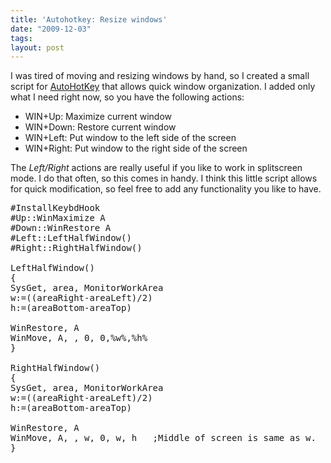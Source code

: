```yaml
---
title: 'Autohotkey: Resize windows'
date: "2009-12-03"
tags: 
layout: post
---
```

<p>I was tired of moving and resizing windows by hand, so I created a small script for <a href="http://www.autohotkey.com/">AutoHotKey</a> that allows quick window organization. I added only what I need right now, so you have the following actions:</p>

<ul>
<li>WIN+Up: Maximize current window</li>
<li>WIN+Down: Restore current window</li>
<li>WIN+Left: Put window to the left side of the screen</li>
<li>WIN+Right: Put window to the right side of the screen</li>
</ul>

<p>The <em>Left/Right</em> actions are really useful if you like to work in splitscreen mode. I do that often, so this comes in handy. I think this little script allows for quick modification, so feel free to add any functionality you like to have.</p>

<pre class="brush: js">#InstallKeybdHook
#Up::WinMaximize A
#Down::WinRestore A
#Left::LeftHalfWindow()
#Right::RightHalfWindow()

LeftHalfWindow()
{
SysGet, area, MonitorWorkArea
w:=((areaRight-areaLeft)/2)
h:=(areaBottom-areaTop)

WinRestore, A
WinMove, A, , 0, 0,%w%,%h%
}

RightHalfWindow()
{
SysGet, area, MonitorWorkArea
w:=((areaRight-areaLeft)/2)
h:=(areaBottom-areaTop)

WinRestore, A
WinMove, A, , w, 0, w, h   ;Middle of screen is same as w.
}</pre>
